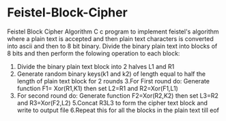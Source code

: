 # Feistel-Block-Cipher
Feistel Block Cipher Algorithm C
c program to implement feistel's algorithm where a plain text is accepted and then plain text characters is converted into ascii and then to 8 bit binary. Divide the binary plain text into blocks of 8 bits and then perform the folowing operation to each block:
1. Divide the binary plain text block into 2 halves L1 and R1
2. Generate random binary keys(k1 and k2) of length equal to half the length of plain text block for 2 rounds
3.For First round do:  Generate function F1= Xor(R1,K1) then set L2=R1 and R2=Xor(F1,L1)
4. For second round do: Generate function F2=Xor(R2,K2) then set L3=R2 and R3=Xor(F2,L2)
5.Concat R3L3 to form the cipher text block and write to output file
6.Repeat this for all the blocks in the plain text till eof
